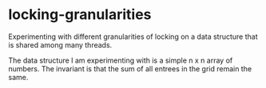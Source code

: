 locking-granularities
=====================

Experimenting with different granularities of locking on a data structure that is shared among many threads.

The data structure I am experimenting with is a simple n x n array of numbers. The invariant is that the sum of all entrees in the grid remain the same.
